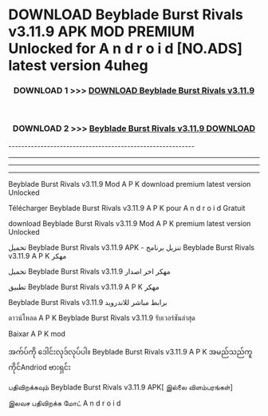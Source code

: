 # DOWNLOAD Beyblade Burst Rivals v3.11.9 APK MOD PREMIUM Unlocked for A n d r o i d [NO.ADS] latest version 4uheg 



<div align="center">

<h3>DOWNLOAD 1 >>> <a href="https://getmod2.web.app/?judul=Beyblade Burst Rivals v3.11.9">DOWNLOAD Beyblade Burst Rivals v3.11.9</a></h3><br>

<h3>DOWNLOAD 2 >>> <a href="https://getmod2.web.app/?judul=Beyblade Burst Rivals v3.11.9">Beyblade Burst Rivals v3.11.9 DOWNLOAD </a></h3>

</div>
----------------------------------------------------------

----------------------------------------------------------

----------------------------------------------------------

----------------------------------------------------------

Beyblade Burst Rivals v3.11.9 Mod A P K download premium latest version Unlocked

Télécharger Beyblade Burst Rivals v3.11.9 A P K pour A n d r o i d Gratuit

download Beyblade Burst Rivals v3.11.9 Mod A P K premium latest version Unlocked

تحميل Beyblade Burst Rivals v3.11.9 APK - تنزيل برنامج Beyblade Burst Rivals v3.11.9 A P K مهكر

تحميل Beyblade Burst Rivals v3.11.9 مهكر اخر اصدار

تطبيق Beyblade Burst Rivals v3.11.9 A P K مهكر

Beyblade Burst Rivals v3.11.9 برابط مباشر للاندرويد

ดาวน์โหลด A P K Beyblade Burst Rivals v3.11.9 รับเวอร์ชันล่าสุด

Baixar A P K mod

အက်ပ်ကို ဒေါင်းလုဒ်လုပ်ပါ။ Beyblade Burst Rivals v3.11.9 A P K အမည်သည်ကူကိုင်Andriod ဗားရှင်း

பதிவிறக்கவும் Beyblade Burst Rivals v3.11.9 APK[ இல்லை விளம்பரங்கள்] 
 
இலவச பதிவிறக்க மோட் A n d r o i d



